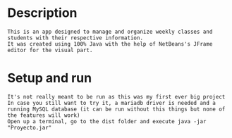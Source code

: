 # Description
    This is an app designed to manage and organize weekly classes and students with their respective information.
    It was created using 100% Java with the help of NetBeans's JFrame editor for the visual part.

# Setup and run
    It's not really meant to be run as this was my first ever big project
    In case you still want to try it, a mariadb driver is needed and a running MySQL database (it can be run without this things but none of the features will work)
    Open up a terminal, go to the dist folder and execute java -jar "Proyecto.jar"